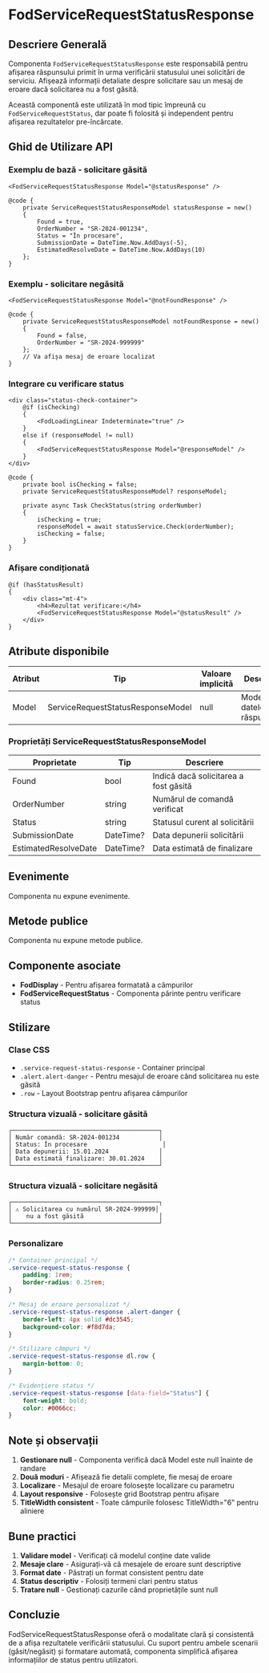 # FodServiceRequestStatusResponse

## Descriere Generală

Componenta `FodServiceRequestStatusResponse` este responsabilă pentru afișarea răspunsului primit în urma verificării statusului unei solicitări de serviciu. Afișează informații detaliate despre solicitare sau un mesaj de eroare dacă solicitarea nu a fost găsită.

Această componentă este utilizată în mod tipic împreună cu `FodServiceRequestStatus`, dar poate fi folosită și independent pentru afișarea rezultatelor pre-încărcate.

## Ghid de Utilizare API

### Exemplu de bază - solicitare găsită

```razor
<FodServiceRequestStatusResponse Model="@statusResponse" />

@code {
    private ServiceRequestStatusResponseModel statusResponse = new()
    {
        Found = true,
        OrderNumber = "SR-2024-001234",
        Status = "În procesare",
        SubmissionDate = DateTime.Now.AddDays(-5),
        EstimatedResolveDate = DateTime.Now.AddDays(10)
    };
}
```

### Exemplu - solicitare negăsită

```razor
<FodServiceRequestStatusResponse Model="@notFoundResponse" />

@code {
    private ServiceRequestStatusResponseModel notFoundResponse = new()
    {
        Found = false,
        OrderNumber = "SR-2024-999999"
    };
    // Va afișa mesaj de eroare localizat
}
```

### Integrare cu verificare status

```razor
<div class="status-check-container">
    @if (isChecking)
    {
        <FodLoadingLinear Indeterminate="true" />
    }
    else if (responseModel != null)
    {
        <FodServiceRequestStatusResponse Model="@responseModel" />
    }
</div>

@code {
    private bool isChecking = false;
    private ServiceRequestStatusResponseModel? responseModel;

    private async Task CheckStatus(string orderNumber)
    {
        isChecking = true;
        responseModel = await statusService.Check(orderNumber);
        isChecking = false;
    }
}
```

### Afișare condiționată

```razor
@if (hasStatusResult)
{
    <div class="mt-4">
        <h4>Rezultat verificare:</h4>
        <FodServiceRequestStatusResponse Model="@statusResult" />
    </div>
}
```

## Atribute disponibile

| Atribut | Tip | Valoare implicită | Descriere |
|---------|-----|-------------------|-----------|
| Model | ServiceRequestStatusResponseModel | null | Modelul cu datele răspunsului |

### Proprietăți ServiceRequestStatusResponseModel

| Proprietate | Tip | Descriere |
|-------------|-----|-----------|
| Found | bool | Indică dacă solicitarea a fost găsită |
| OrderNumber | string | Numărul de comandă verificat |
| Status | string | Statusul curent al solicitării |
| SubmissionDate | DateTime? | Data depunerii solicitării |
| EstimatedResolveDate | DateTime? | Data estimată de finalizare |

## Evenimente

Componenta nu expune evenimente.

## Metode publice

Componenta nu expune metode publice.

## Componente asociate

- **FodDisplay** - Pentru afișarea formatată a câmpurilor
- **FodServiceRequestStatus** - Componenta părinte pentru verificare status

## Stilizare

### Clase CSS

- `.service-request-status-response` - Container principal
- `.alert.alert-danger` - Pentru mesajul de eroare când solicitarea nu este găsită
- `.row` - Layout Bootstrap pentru afișarea câmpurilor

### Structura vizuală - solicitare găsită

```
┌─────────────────────────────────────────┐
│ Număr comandă: SR-2024-001234           │
│ Status: În procesare                     │
│ Data depunerii: 15.01.2024              │
│ Data estimată finalizare: 30.01.2024    │
└─────────────────────────────────────────┘
```

### Structura vizuală - solicitare negăsită

```
┌─────────────────────────────────────────┐
│ ⚠️ Solicitarea cu numărul SR-2024-999999│
│    nu a fost găsită                     │
└─────────────────────────────────────────┘
```

### Personalizare

```css
/* Container principal */
.service-request-status-response {
    padding: 1rem;
    border-radius: 0.25rem;
}

/* Mesaj de eroare personalizat */
.service-request-status-response .alert-danger {
    border-left: 4px solid #dc3545;
    background-color: #f8d7da;
}

/* Stilizare câmpuri */
.service-request-status-response dl.row {
    margin-bottom: 0;
}

/* Evidențiere status */
.service-request-status-response [data-field="Status"] {
    font-weight: bold;
    color: #0066cc;
}
```

## Note și observații

1. **Gestionare null** - Componenta verifică dacă Model este null înainte de randare
2. **Două moduri** - Afișează fie detalii complete, fie mesaj de eroare
3. **Localizare** - Mesajul de eroare folosește localizare cu parametru
4. **Layout responsive** - Folosește grid Bootstrap pentru afișare
5. **TitleWidth consistent** - Toate câmpurile folosesc TitleWidth="6" pentru aliniere

## Bune practici

1. **Validare model** - Verificați că modelul conține date valide
2. **Mesaje clare** - Asigurați-vă că mesajele de eroare sunt descriptive
3. **Format date** - Păstrați un format consistent pentru date
4. **Status descriptiv** - Folosiți termeni clari pentru status
5. **Tratare null** - Gestionați cazurile când proprietățile sunt null

## Concluzie

FodServiceRequestStatusResponse oferă o modalitate clară și consistentă de a afișa rezultatele verificării statusului. Cu suport pentru ambele scenarii (găsit/negăsit) și formatare automată, componenta simplifică afișarea informațiilor de status pentru utilizatori.